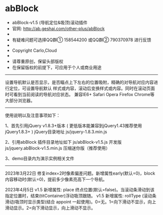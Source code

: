 # abBlock

* abBlock-v1.5 (导航定位&吸顶)滚动插件
* 官网: http://ab.geshai.com/other-plus/abBlock
*
* 有疑难问题可选择QQ群① 158544200 或QQ群② 790370978 进行反馈
*
* Copyright Carlo,Cloud
*
* 请尊重原创，保留头部版权
* 在保留版权的前提下，可应用于个人或商业用途

-------------------------------------------------------------------------------


设置导航默认是否显示，是否瞄点上下左右的位置吸附，精确的对导航对应内容进行定位，可设置导航默认
样式或内容，滚动后变换样式或内容。同时在滚动页面时可看到当前阅读的导航对应状态。
兼容IE6+ Safari Opera Firefox Chrome等大部分浏览器。

-------------------------------------------------------------------------------


使用说明以及注意事项如下：

1、首先引用jQuery v1.8.3+版本 ( 更低版本能兼容到jQuery1.43推荐使用jQuery1.8.3+ )
jQuery目录地址  js/jquery-1.8.3.min.js

2、引用abBlock
插件目录地址如下
js/abBlock-v1.5.js   开发版
js/jquery.abBlock-v1.5.min.js   压缩迷你版（推荐使用）

3、demo目录内为演示实例相关文件

-------------------------------------------------------------------------------


2023年3月22日
修复index=2时像素偏差问题。新增属性early(默认=0)，block内容移动时(默认=0)，提前多少像素亮高下一个导航。

2023年4月5日
v1.5 新增属性: place 终点位置(默认=false)。当滚动条滑动到该指定位置时，结束(titContainer)浮动吸顶跟随。
v1.5 新增属性: rollType (滚动条滑动)吸顶时显示类型(结合 appoint 一起使用)。0=无。1=向下滑动不显示，向上滑动显示。2=向下滑动显示，向上滑动不显示。